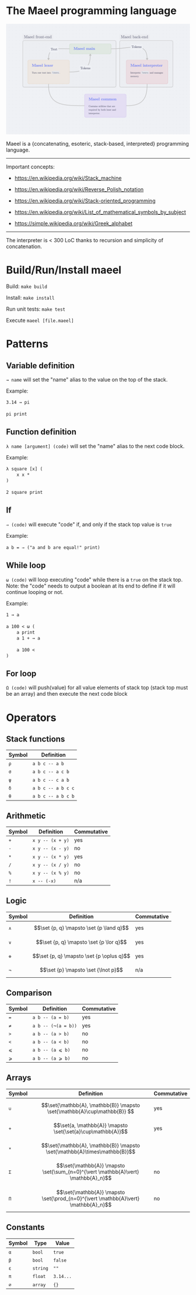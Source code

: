 # The Maeel programming language

![](./structure.png)

Maeel is a {concatenating, esoteric, stack-based, interpreted} programming language.

---
Important concepts:

- https://en.wikipedia.org/wiki/Stack_machine
- https://en.wikipedia.org/wiki/Reverse_Polish_notation
- https://en.wikipedia.org/wiki/Stack-oriented_programming

- https://en.wikipedia.org/wiki/List_of_mathematical_symbols_by_subject
- https://simple.wikipedia.org/wiki/Greek_alphabet

---
The interpreter is < 300 LoC thanks to recursion and simplicity of concatenation.

# Build/Run/Install maeel

Build: `make build`

Install: `make install`

Run unit tests: `make test`

Execute `maeel [file.maeel]`

# Patterns

## Variable definition

`→ name` will set the "name" alias to the value on the top of the stack.

Example:

```
3.14 → pi

pi print
```

## Function definition

`λ name [argument] (code)` will set the "name" alias to the next code block.

Example:

```
λ square [x] (
    x x *
)

2 square print
```

## If

`⇒ (code)` will execute "code" if, and only if the stack top value is `true`

Example:

`a b = ⇒ ("a and b are equal!" print)`

## While loop

`ω (code)` will loop executing "code" while there is a `true` on the stack top. Note: the "code" needs to output a boolean at its end to define if it will continue looping or not.

Example:

```
1 → a

a 100 < ω (
    a print
    a 1 + → a

    a 100 <
)
```

## For loop

`Ω (code)` will push(value) for all value elements of stack top (stack top must be an array) and then execute the next code block

# Operators

## Stack functions

| Symbol | Definition         |
|---     |---                 |
| `ρ`    | `a b c -- a b`     |
| `σ`    | `a b c -- a c b`   |
| `ψ`    | `a b c -- c a b`   |
| `δ`    | `a b c -- a b c c` |
| `θ`    | `a b c -- a b c b` |

## Arithmetic

| Symbol | Definition       | Commutative |
|---     |---               |---          |
| `+`    | `x y -- (x + y)` | yes         |
| `-`    | `x y -- (x - y)` | no          |
| `*`    | `x y -- (x * y)` | yes         |
| `/`    | `x y -- (x / y)` | no          |
| `%`    | `x y -- (x % y)` | no          |
| `!`    | `x -- (-x)`      | n/a         |

## Logic

| Symbol | Definition         | Commutative |
|---     |---                 |---          |
| `∧`    | $$\set {p, q} \mapsto \set {p \land q}$$ | yes         |
| `∨`    | $$\set {p, q} \mapsto \set {p \lor q}$$  | yes         |
| `⊕`    | $$\set {p, q} \mapsto \set {p \oplus q}$$ | yes         |
| `¬`    | $$\set {p} \mapsto \set {\lnot p}$$     | n/a         |

## Comparison

| Symbol | Definition          | Commutative |
|---     |---                  |---          |
| `=`    | `a b -- (a = b)`    | yes         |
| `≠`    | `a b -- (¬(a = b))` | yes         |
| `>`    | `a b -- (a > b)`    | no          |
| `<`    | `a b -- (a < b)`    | no          |
| `⩽`    | `a b -- (a ⩽ b)`    | no          |
| `⩾`    | `a b -- (a ⩾ b)`    | no          |

## Arrays

| Symbol | Definition         | Commutative |
|---     |---                 |---          |
| `∪`    | $$\set{\mathbb{A}, \mathbb{B}} \mapsto \set{\mathbb{A}\cup\mathbb{B}} $$   | yes         |
| `+`    | $$\set{a, \mathbb{A}} \mapsto \set{\set{a}\cup\mathbb{A}}$$ | yes         |
| `*`    | $$\set{\mathbb{A}, \mathbb{B}} \mapsto \set{\mathbb{A}\times\mathbb{B}}$$
| `Σ`    | $$\set{\mathbb{A}} \mapsto \set{\sum_{n=0}^{\vert \mathbb{A}\vert} \mathbb{A}_n}$$ | no |
| `Π`    | $$\set{\mathbb{A}} \mapsto \set{\prod_{n=0}^{\vert \mathbb{A}\vert} \mathbb{A}_n}$$ | no |

## Constants

| Symbol | Type     | Value     |
|---     |---       |---        |
| `α`    | `bool`   | `true`    |
| `β`    | `bool`   | `false`   |
| `ε`    | `string` | `""`      |
| `π`    | `float`  | `3.14...` |
| `∅`    | `array`  | `{}`      |